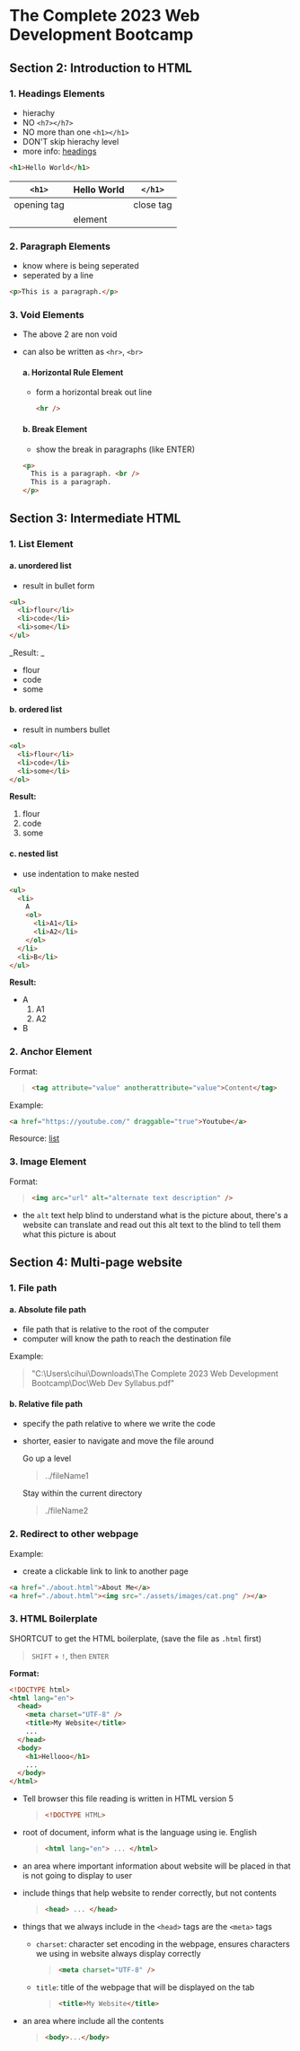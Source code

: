 # The Complete 2023 Web Development Bootcamp

## Section 2: Introduction to HTML

### 1. Headings Elements

- hierachy
- NO `<h7></h7>`
- NO more than one `<h1></h1>`
- DON'T skip hierachy level
- more info: [headings](https://developer.mozilla.org/en-US/docs/Web/HTML/Element/link)

```html
<h1>Hello World</h1>
```

| `<h1>`      | Hello World | `</h1>`   |
| ----------- | ----------- | --------- |
| opening tag |             | close tag |
|             | element     |           |

### 2. Paragraph Elements

- know where is being seperated
- seperated by a line

```html
<p>This is a paragraph.</p>
```

### 3. Void Elements

- The above 2 are non void
- can also be written as `<hr>`, `<br>`

  #### a. Horizontal Rule Element

  - form a horizontal break out line

    ```html
    <hr />
    ```

  #### b. Break Element

  - show the break in paragraphs (like ENTER)

  ```html
  <p>
    This is a paragraph. <br />
    This is a paragraph.
  </p>
  ```

## Section 3: Intermediate HTML

### 1. List Element

#### a. unordered list

- result in bullet form

```html
<ul>
  <li>flour</li>
  <li>code</li>
  <li>some</li>
</ul>
```

_Result: _

  <ul>
    <li>flour</li>
    <li>code</li>
    <li>some</li>
  </ul>

#### b. ordered list

- result in numbers bullet

```html
<ol>
  <li>flour</li>
  <li>code</li>
  <li>some</li>
</ol>
```

**Result:**

  <ol>
    <li>flour</li>
    <li>code</li>
    <li>some</li>
  </ol>

#### c. nested list

- use indentation to make nested

```html
<ul>
  <li>
    A
    <ol>
      <li>A1</li>
      <li>A2</li>
    </ol>
  </li>
  <li>B</li>
</ul>
```

**Result:**

<ul>
  <li>A
    <ol>
      <li>A1</li>
      <li>A2</li>
    </ol>
  </li>
  <li>B</li>
</ul>

### 2. Anchor Element

Format:

> ```html
> <tag attribute="value" anotherattribute="value">Content</tag>
> ```

Example:

```html
<a href="https://youtube.com/" draggable="true">Youtube</a>
```

Resource:
[list](https://developer.mozilla.org/en-US/docs/Web/HTML/Element/ol)

### 3. Image Element

Format:

> ```html
> <img arc="url" alt="alternate text description" />
> ```

- the `alt` text help blind to understand what is the picture about, there's a website can translate and read out this alt text to the blind to tell them what this picture is about

## Section 4: Multi-page website

### 1. File path

#### a. Absolute file path

- file path that is relative to the root of the computer
- computer will know the path to reach the destination file

Example:

> "C:\Users\cihui\Downloads\The Complete 2023 Web Development Bootcamp\Doc\Web Dev Syllabus.pdf"

#### b. Relative file path

- specify the path relative to where we write the code
- shorter, easier to navigate and move the file around

  Go up a level

  > ../fileName1

  Stay within the current directory

  > ./fileName2

### 2. Redirect to other webpage

Example:

- create a clickable link to link to another page

```html
<a href="./about.html">About Me</a>
<a href="./about.html"><img src="./assets/images/cat.png" /></a>
```

### 3. HTML Boilerplate

SHORTCUT to get the HTML boilerplate, (save the file as `.html` first)

> `SHIFT` + `!`, then `ENTER`

**Format:**

```html
<!DOCTYPE html>
<html lang="en">
  <head>
    <meta charset="UTF-8" />
    <title>My Website</title>
    ...
  </head>
  <body>
    <h1>Hellooo</h1>
    ...
  </body>
</html>
```

- Tell browser this file reading is written in HTML version 5

  > ```HTML
  > <!DOCTYPE HTML>
  > ```

- root of document, inform what is the language using ie. English

  > ```HTML
  > <html lang="en"> ... </html>
  > ```

- an area where important information about website will be placed in that is not going to display to user
- include things that help website to render correctly, but not contents

  > ```HTML
  > <head> ... </head>
  > ```

- things that we always include in the `<head>` tags are the `<meta>` tags

  - `charset`: character set encoding in the webpage, ensures characters we using in website always display correctly

    > ```HTML
    > <meta charset="UTF-8" />
    > ```

  - `title`: title of the webpage that will be displayed on the tab
    > ```HTML
    > <title>My Website</title>
    > ```

- an area where include all the contents
  > ```HTML
  > <body>...</body>
  > ```
